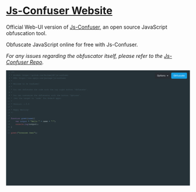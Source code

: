 # [Js-Confuser Website](https://master--hungry-shannon-c1ce6b.netlify.app/)

Official Web-UI version of [Js-Confuser](https://npmjs.com/package/js-confuser), an open source JavaScript obfuscation tool.

Obfuscate JavaScript online for free with Js-Confuser.

_For any issues regarding the obfuscator itself, please refer to the [Js-Confuser Repo](https://github.com/MichaelXF/js-confuser)._

![Website Image of Js-Confuser](https://raw.githubusercontent.com/MichaelXF/js-confuser-website/master/images/website.png)
